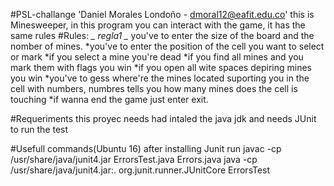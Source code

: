 #PSL-challange
'Daniel Morales Londoño - dmoral12@eafit.edu.co'
	this is Minesweeper, in this program you can
	interact with the game, it has the same rules 
#Rules: 
*_ regla1 _* you've to enter the size of the board and
	the nomber of mines.
*you've to enter the position of the cell
	you want to select or mark
*if you select a mine you're dead
*if you find all mines and you mark them
	with flags you win
*if you open all wite spaces depiring mines
	you win
*you've to gess where're the mines located
	suporting you in the cell with numbers,
	numbres tells you how many mines
	does the cell is touching
*if wanna end the game just enter exit.	

#Requeriments
	this proyec needs had intaled the java jdk
	and needs JUnit to run the test

#Usefull commands(Ubuntu 16)
	after installing Junit run
	javac -cp /usr/share/java/junit4.jar ErrorsTest.java Errors.java
	java -cp /usr/share/java/junit4.jar:. org.junit.runner.JUnitCore ErrorsTest	
